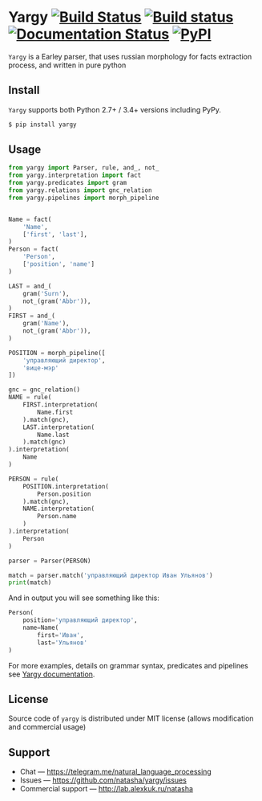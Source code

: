 # Yargy [![Build Status](https://travis-ci.org/natasha/yargy.svg?branch=master)](https://travis-ci.org/natasha/yargy) [![Build status](https://ci.appveyor.com/api/projects/status/ik1tf9n32yh9wfy5?svg=true)](https://ci.appveyor.com/project/dveselov/yargy) [![Documentation Status](https://readthedocs.org/projects/yargy/badge/?version=latest)](http://yargy.readthedocs.io/) [![PyPI](https://img.shields.io/pypi/v/yargy.svg)](https://pypi.python.org/pypi/yargy)

`Yargy` is a Earley parser, that uses russian morphology for facts extraction process, and written in pure python

## Install

`Yargy` supports both Python 2.7+ / 3.4+ versions including PyPy.

```bash
$ pip install yargy
```

## Usage

```python
from yargy import Parser, rule, and_, not_
from yargy.interpretation import fact
from yargy.predicates import gram
from yargy.relations import gnc_relation
from yargy.pipelines import morph_pipeline


Name = fact(
    'Name',
    ['first', 'last'],
)
Person = fact(
    'Person',
    ['position', 'name']
)

LAST = and_(
    gram('Surn'),
    not_(gram('Abbr')),
)
FIRST = and_(
    gram('Name'),
    not_(gram('Abbr')),
)

POSITION = morph_pipeline([
    'управляющий директор',
    'вице-мэр'
])

gnc = gnc_relation()
NAME = rule(
    FIRST.interpretation(
        Name.first
    ).match(gnc),
    LAST.interpretation(
        Name.last
    ).match(gnc)
).interpretation(
    Name
)

PERSON = rule(
    POSITION.interpretation(
        Person.position
    ).match(gnc),
    NAME.interpretation(
        Person.name
    )
).interpretation(
    Person
)

parser = Parser(PERSON)

match = parser.match('управляющий директор Иван Ульянов')
print(match)

```

And in output you will see something like this:
```python
Person(
    position='управляющий директор',
    name=Name(
        first='Иван',
        last='Ульянов'
)
```

For more examples, details on grammar syntax, predicates and pipelines see [Yargy documentation](http://yargy.readthedocs.io/ru/latest/).

## License

Source code of `yargy` is distributed under MIT license (allows modification and commercial usage)

## Support

- Chat — https://telegram.me/natural_language_processing
- Issues — https://github.com/natasha/yargy/issues
- Commercial support — http://lab.alexkuk.ru/natasha

